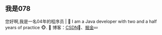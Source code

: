 ## 我是078
您好啊,我是一名04年的程序员 | 🌹 I am a Java developer with two and a half years of practice 🐵.
📝 博客：[CSDN](https://blog.csdn.net/m0_73946825?spm=1010.2135.3001.5343)💬、[掘金](https://juejin.cn/user/3186862567463412)💤 
